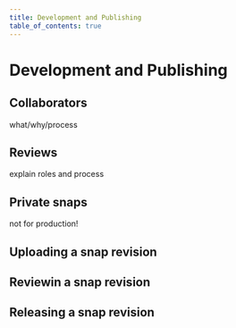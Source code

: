 ```yaml
---
title: Development and Publishing
table_of_contents: true 
---
```


# Development and Publishing

## Collaborators

what/why/process

## Reviews

explain roles and process

## Private snaps

not for production!

## Uploading a snap revision

## Reviewin a snap revision

## Releasing a snap revision

